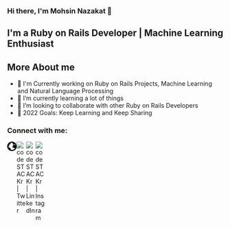 ### Hi there, I'm Mohsin Nazakat 👋

## I'm a Ruby on Rails Developer | Machine Learning Enthusiast


## More About me

- 🔭 I'm Currently working on Ruby on Rails Projects, Machine Learning and Natural Language Processing
- 🌱 I’m currently learning a lot of things 
- 👯 I’m looking to collaborate with other Ruby on Rails Developers 
- 🥅 2022 Goals: Keep Learning and Keep Sharing

### Connect with me:

[<img align="left" alt="codeSTACKr.com" width="22px" src="https://raw.githubusercontent.com/iconic/open-iconic/master/svg/globe.svg" />][website]
[<img align="left" alt="codeSTACKr | Twitter" width="22px" src="https://cdn.jsdelivr.net/npm/simple-icons@v3/icons/twitter.svg" />][twitter]
[<img align="left" alt="codeSTACKr | LinkedIn" width="22px" src="https://cdn.jsdelivr.net/npm/simple-icons@v3/icons/linkedin.svg" />][linkedin]
[<img align="left" alt="codeSTACKr | Instagram" width="22px" src="https://cdn.jsdelivr.net/npm/simple-icons@v3/icons/instagram.svg" />][instagram]

[website]: https://mohsinnazakat.com
[linkedin]: https://linkedin.com/in/mohsinnazakat11
[twitter]: https://twitter.com/mohsinnazakat1
[instagram]: https://instagram.com/mohsinnazakat11
